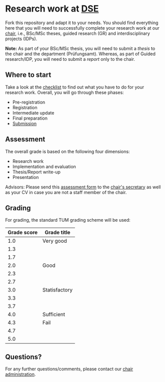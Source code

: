 # Research work at [DSE](https://dse.in.tum.de/)

Fork this repository and adapt it to your needs. You should find everything
here that you will need to successfully complete your research work at our
[chair](https://dse.in.tum.de/theses/), i.e., BSc/MSc theses, guided research
(GR) and interdisciplinary projects (IDPs).

**Note:** As part of your BSc/MSc thesis, you will need to submit a *thesis* to
the chair and the department (Prüfungsamt). Whereas, as part of Guided
research/IDP, you will need to submit a *report* only to the chair.

## Where to start

Take a look at the [checklist](checklist.md) to find out what you have to do
for your research work. Overall, you will go through these phases:

* Pre-registration 
* Registration
* Intermediate update
* Final preparation
* [Submission](README.md#Submission)
  
## Assessment 

The overall grade is based on the following four dimensions:

* Research work
* Implementation and evaluation
* Thesis/Report write-up
* Presentation

Advisors: Please send this [assessment form](https://docs.google.com/document/d/1Isy1vj3w-B3UzykZMwliBM8m0YdpLMrTRgCtAUVF0so/edit?usp=sharing)
to the [chair's secretary](https://dse.in.tum.de/contact/) as well as your CV
in case you are not a staff member of the chair.

## Grading

For grading, the standard TUM grading scheme will be used:

| Grade score       | Grade title   |
|-------------------|---------------|
| 1.0               | Very good     |
| 1.3               |               |
| 1.7               |               |
| 2.0               | Good          |
| 2.3               |               |
| 2.7               |               |
| 3.0               | Statisfactory |
| 3.3               |               |
| 3.7               |               |
| 4.0               | Sufficient    |
| 4.3               | Fail          |
| 4.7               |               |
| 5.0               |               |

## Questions?

For any further questions/comments, please contact our [chair administration](https://dse.in.tum.de/contact/).

